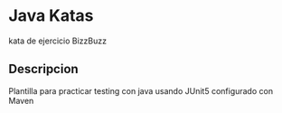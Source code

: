 # Java Katas
kata de ejercicio BizzBuzz

## Descripcion

Plantilla para practicar testing con java usando JUnit5 configurado con Maven
